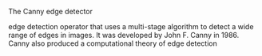 The Canny edge detector

 edge detection operator that uses a multi-stage algorithm to detect a wide range of edges in images. It was developed by John F. Canny in 1986. Canny also produced a computational theory of edge detection



